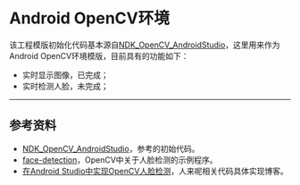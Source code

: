 # Android OpenCV环境

该工程模版初始化代码基本源自[NDK_OpenCV_AndroidStudio](https://github.com/quanhua92/NDK_OpenCV_AndroidStudio)，这里用来作为Android OpenCV环境模版，目前具有的功能如下：
- 实时显示图像，已完成；
- 实时检测人脸，未完成；

---
## 参考资料
- [NDK_OpenCV_AndroidStudio](https://github.com/quanhua92/NDK_OpenCV_AndroidStudio)，参考的初始代码。
- [face-detection](https://github.com/opencv/opencv/tree/master/samples/android/face-detection)，OpenCV中关于人脸检测的示例程序。
- [在Android Studio中实现OpenCV人脸检测](https://www.jianshu.com/p/1fc91f9c9a67)，人来呢相关代码具体实现博客。